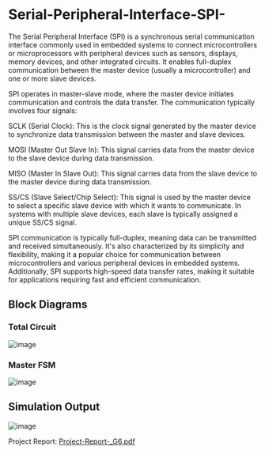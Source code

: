 # Serial-Peripheral-Interface-SPI-

The Serial Peripheral Interface (SPI) is a synchronous serial communication interface commonly used in embedded systems to connect microcontrollers or microprocessors with peripheral devices such as sensors, displays, memory devices, and other integrated circuits. It enables full-duplex communication between the master device (usually a microcontroller) and one or more slave devices.

SPI operates in master-slave mode, where the master device initiates communication and controls the data transfer. The communication typically involves four signals:

SCLK (Serial Clock): This is the clock signal generated by the master device to synchronize data transmission between the master and slave devices.

MOSI (Master Out Slave In): This signal carries data from the master device to the slave device during data transmission.

MISO (Master In Slave Out): This signal carries data from the slave device to the master device during data transmission.

SS/CS (Slave Select/Chip Select): This signal is used by the master device to select a specific slave device with which it wants to communicate. In systems with multiple slave devices, each slave is typically assigned a unique SS/CS signal.

SPI communication is typically full-duplex, meaning data can be transmitted and received simultaneously. It's also characterized by its simplicity and flexibility, making it a popular choice for communication between microcontrollers and various peripheral devices in embedded systems. Additionally, SPI supports high-speed data transfer rates, making it suitable for applications requiring fast and efficient communication.

## Block Diagrams
### Total Circuit
![image](https://github.com/Yeaz065/Serial-Peripheral-Interface-SPI-/assets/68266229/025486c6-ac6a-418e-aba5-f7f87a20b9d4)

### Master FSM
![image](https://github.com/Yeaz065/Serial-Peripheral-Interface-SPI-/assets/68266229/fda9e522-4330-4baa-8a75-23c8ee303167)

## Simulation Output
![image](https://github.com/Yeaz065/Serial-Peripheral-Interface-SPI-/assets/68266229/783bc5f5-9fde-4f86-922b-9988106aa068)

Project Report: [Project-Report-_G6.pdf](https://github.com/user-attachments/files/15525628/Project-Report-_G6.pdf)
